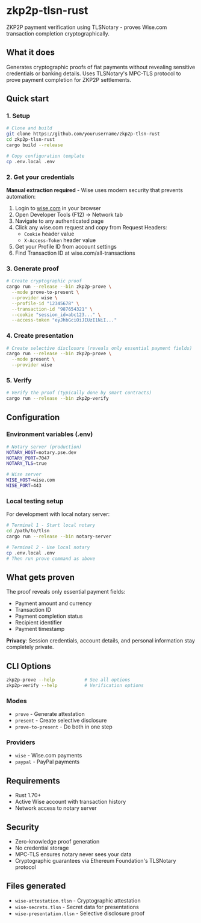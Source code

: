 # zkp2p-tlsn-rust

ZKP2P payment verification using TLSNotary - proves Wise.com transaction completion cryptographically.

## What it does

Generates cryptographic proofs of fiat payments without revealing sensitive credentials or banking details. Uses TLSNotary's MPC-TLS protocol to prove payment completion for ZKP2P settlements.

## Quick start

### 1. Setup

```bash
# Clone and build
git clone https://github.com/yourusername/zkp2p-tlsn-rust
cd zkp2p-tlsn-rust
cargo build --release

# Copy configuration template
cp .env.local .env
```

### 2. Get your credentials

**Manual extraction required** - Wise uses modern security that prevents automation:

1. Login to [wise.com](https://wise.com) in your browser
2. Open Developer Tools (F12) → Network tab
3. Navigate to any authenticated page
4. Click any wise.com request and copy from Request Headers:
   - `Cookie` header value
   - `X-Access-Token` header value
5. Get your Profile ID from account settings
6. Find Transaction ID at wise.com/all-transactions

### 3. Generate proof

```bash
# Create cryptographic proof
cargo run --release --bin zkp2p-prove \
  --mode prove-to-present \
  --provider wise \
  --profile-id "12345678" \
  --transaction-id "987654321" \
  --cookie "session_id=abc123..." \
  --access-token "eyJhbGciOiJIUzI1NiI..."
```

### 4. Create presentation

```bash
# Create selective disclosure (reveals only essential payment fields)
cargo run --release --bin zkp2p-prove \
  --mode present \
  --provider wise
```

### 5. Verify

```bash
# Verify the proof (typically done by smart contracts)
cargo run --release --bin zkp2p-verify
```

## Configuration

### Environment variables (.env)

```bash
# Notary server (production)
NOTARY_HOST=notary.pse.dev
NOTARY_PORT=7047
NOTARY_TLS=true

# Wise server
WISE_HOST=wise.com
WISE_PORT=443
```

### Local testing setup

For development with local notary server:

```bash
# Terminal 1 - Start local notary
cd /path/to/tlsn
cargo run --release --bin notary-server

# Terminal 2 - Use local notary
cp .env.local .env
# Then run prove command as above
```

## What gets proven

The proof reveals only essential payment fields:

- Payment amount and currency
- Transaction ID
- Payment completion status
- Recipient identifier
- Payment timestamp

**Privacy**: Session credentials, account details, and personal information stay completely private.

## CLI Options

```bash
zkp2p-prove --help           # See all options
zkp2p-verify --help          # Verification options
```

### Modes

- `prove` - Generate attestation
- `present` - Create selective disclosure
- `prove-to-present` - Do both in one step

### Providers

- `wise` - Wise.com payments
- `paypal` - PayPal payments

## Requirements

- Rust 1.70+
- Active Wise account with transaction history
- Network access to notary server

## Security

- Zero-knowledge proof generation
- No credential storage
- MPC-TLS ensures notary never sees your data
- Cryptographic guarantees via Ethereum Foundation's TLSNotary protocol

## Files generated

- `wise-attestation.tlsn` - Cryptographic attestation
- `wise-secrets.tlsn` - Secret data for presentations
- `wise-presentation.tlsn` - Selective disclosure proof
